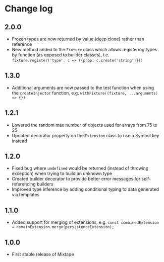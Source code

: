 # Change log

## 2.0.0

* Frozen types are now returned by value (deep clone) rather than reference 
* New method added to the `Fixture` class which allows registering types by function (as opposed to builder classes), i.e. `fixture.register('type', c => ({prop: c.create('string')}))`

## 1.3.0

* Additional arguments are now passed to the test function when using the `createInjector` function, e.g. `withFixture((fixture, ...arguments) => {})`

## 1.2.1

* Lowered the random max number of objects used for arrays from 75 to 25
* Updated decorator property on the `Extension` class to use a Symbol key instead

## 1.2.0

* Fixed bug where `undefined` would be returned (instead of throwing exception) when trying to build an unknown type
* Created builder decorator to provide better error messages for self-referencing builders
* Improved type inference by adding conditional typing to data generated via templates

## 1.1.0

* Added support for merging of extensions, e.g. `const combinedExtension = domainExtension.merge(persistenceExtension);`

## 1.0.0

* First stable release of Mixtape
